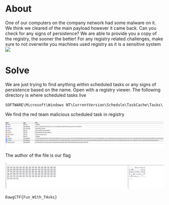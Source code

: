 # About
One of our computers on the company network had some malware on it. We think we cleared of the main payload however it came back. Can you check for any signs of persistence? We are able to provide you a copy of the registry, the sooner the better!
For any registry related challenges, make sure to not overwrite you machines used registry as it is a sensitive system
![](Images/Pasted%20image%2020250419140253.png)
# Solve
We are just trying to find anything within scheduled tasks or any signs of persistence based on the name.
Open with a registry viewer. The following directory is where scheduled tasks live
```
SOFTWARE\Microsoft\Windows NT\CurrentVersion\Schedule\TaskCache\Tasks\
```
We find the red team malicious scheduled task in registry

![](../Images/Pasted%20image%2020250419143228.png)

The author of the file is our flag

![](../Images/Pasted%20image%2020250419143241.png)

`DawgCTF{Fun_W1th_T4sks}`

